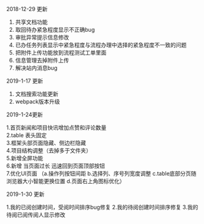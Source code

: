 2018-12-29 更新  
1. 共享文档功能
2. 取回待办紧急程度显示不正确bug
3. 审批异常提示信息修改
4. 已办任务列表显示中紧急程度与流程办理中选择的紧急程度不一致的问题
5. 把附件上传功能放到流程测试工单里面 
6. 信息管理去掉附件上传
7. 解决站内消息bug

2019-1-17 更新  
1. 文档搜索功能更新     
2. webpack版本升级


2019-1-24更新

1.首页新闻和项目快讯增加点赞和评论数量  
2.table 表头固定  
3.框架头部页面隐藏、侧边栏隐藏  
4.项目结构调整（去掉多于文件夹）  
5.新增全屏功能  
6.新增  当页面过长 迅速回到页面顶部按钮  
7.优化UI页面   （a.操作列按钮间距 b.选择列、序号列宽度调整 c.table底部分页随浏览器大小智能更换位置 d.页面右上角图标优化）   

2019-1-30 更新

1.我的已阅创建时间，受阅时间排序bug修复
2.我的待阅创建时间排序修复
3.我的待阅已阅传阅人显示修改